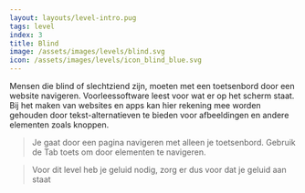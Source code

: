 ```yaml
---
layout: layouts/level-intro.pug
tags: level
index: 3
title: Blind
image: /assets/images/levels/blind.svg
icon: /assets/images/levels/icon_blind_blue.svg
---
```


Mensen die blind of slechtziend zijn, moeten met een toetsenbord door een website navigeren. Voorleessoftware leest voor wat er op het scherm staat. Bij het maken van websites en apps kan hier rekening mee worden gehouden door tekst-alternatieven te bieden voor afbeeldingen en andere elementen zoals knoppen.

> Je gaat door een pagina navigeren met alleen je toetsenbord.
> Gebruik de Tab toets om door elementen te navigeren.

> Voor dit level heb je geluid nodig, zorg er dus voor dat je geluid aan staat
